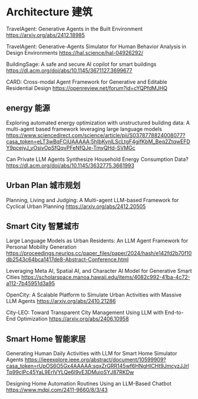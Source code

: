 # Architecture 建筑
TravelAgent: Generative Agents in the Built Environment
https://arxiv.org/abs/2412.18985

TravelAgent: Generative-Agents Simulator for Human Behavior Analysis in Design Environments
https://hal.science/hal-04926292/

BuildingSage: A safe and secure AI copilot for smart buildings
https://dl.acm.org/doi/abs/10.1145/3671127.3699677

CARD: Cross-modal Agent Framework for Generative and Editable Residential Design
https://openreview.net/forum?id=cYQPfdMJHQ

## energy 能源
Exploring automated energy optimization with unstructured building data: A multi-agent based framework leveraging large language models
https://www.sciencedirect.com/science/article/pii/S0378778824008077?casa_token=eLT3wBqFCjUAAAAA:5hIbKynlLScLtgF4gifKbM_Beq2ZtqwEFDY9pcejyJ_yOsivOpSfQqvPFeNfQJe-TmyQHd-SVMGc

Can Private LLM Agents Synthesize Household Energy Consumption Data?
https://dl.acm.org/doi/abs/10.1145/3632775.3661993

## Urban Plan 城市规划
Planning, Living and Judging: A Multi-agent LLM-based Framework for Cyclical Urban Planning
https://arxiv.org/abs/2412.20505

## Smart City 智慧城市
Large Language Models as Urban Residents: An LLM Agent Framework for Personal Mobility Generation
https://proceedings.neurips.cc/paper_files/paper/2024/hash/e142fd2b70f10db2543c64bca1417de8-Abstract-Conference.html

Leveraging Meta AI, Spatial AI, and Character AI Model for Generative Smart Cities
https://scholarspace.manoa.hawaii.edu/items/4082c992-41ba-4c72-a112-7b45951d3a95

OpenCity: A Scalable Platform to Simulate Urban Activities with Massive LLM Agents
https://arxiv.org/abs/2410.21286

City-LEO: Toward Transparent City Management Using LLM with End-to-End Optimization
https://arxiv.org/abs/2406.10958

## Smart Home 智能家居
Generating Human Daily Activities with LLM for Smart Home Simulator Agents
https://ieeexplore.ieee.org/abstract/document/10599909?casa_token=rUpOS6O5Gx4AAAAA:sgxZrGRR145wf6HNgHlCHt9JmcyzJJrlTp99clPc45YaL9ErlVYLQe6l9vE3DMuioSYJ87RKDw

Designing Home Automation Routines Using an LLM-Based Chatbot
https://www.mdpi.com/2411-9660/8/3/43
